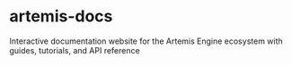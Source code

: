 # artemis-docs
Interactive documentation website for the Artemis Engine ecosystem with guides, tutorials, and API reference
